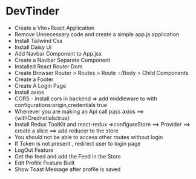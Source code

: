 # DevTinder

- Create a Vite+React Application
- Remove Unnecessary code and create a simple app.js application
- Install Tailwind Css
- Install Daisy Ui
- Add Navbar Component to App.jsx
- Create a Navbar Separate Component
- Installed React Router Dom
- Create Browser Router > Routes > Route =/Body > Child Components
- Create a Footer
- Create A Login Page
- Install axios
- CORS - install cors in backend => add middleware to with configurations:origin,credentials true
- Whenever you are making an Api call pass  axios ==> {withCrednetials:true}
- Install Redux ToolKit and react-redux =>configureStore ==> Provider ==> create a slice ==> add reducer to the store
- You should not be able to access other routes without login
- If Token is not present , redirect user to login page
- LogOut Feature
- Get the feed and add the Feed in the Store
- Edit Profile Feature Built
- Show Toast Message after profile is saved
